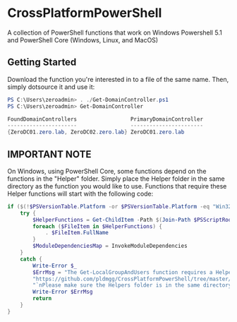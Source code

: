 # CrossPlatformPowerShell

A collection of PowerShell functions that work on Windows Powershell 5.1 and PowerShell Core (Windows, Linux, and MacOS)

## Getting Started

Download the function you're interested in to a file of the same name. Then, simply dotsource it and use it:

```powershell
PS C:\Users\zeroadmin> . ./Get-DomainController.ps1
PS C:\Users\zeroadmin> Get-DomainController

FoundDomainControllers                 PrimaryDomainController
----------------------                 -----------------------
{ZeroDC01.zero.lab, ZeroDC02.zero.lab} ZeroDC01.zero.lab
```

## IMPORTANT NOTE

On Windows, using PowerShell Core, some functions depend on the functions in the "Helper" folder. Simply place the Helper folder in the same directory as the function you would like to use. Functions that require these Helper functions will start with the following code:

```powershell
if ($(!$PSVersionTable.Platform -or $PSVersionTable.Platform -eq "Win32NT") -and $PSVersionTable.PSEdition -eq "Core") {
    try {
        $HelperFunctions = Get-ChildItem -Path $(Join-Path $PSScriptRoot "Helpers") -File -ErrorAction Stop
        foreach ($FileItem in $HelperFunctions) {
            . $FileItem.FullName
        }
        $ModuleDependenciesMap = InvokeModuleDependencies
    }
    catch {
        Write-Error $_
        $ErrMsg = "The Get-LocalGroupAndUsers function requires a Helper functions folder containing all functions located here: " +
        "https://github.com/pldmgg/CrossPlatformPowerShell/tree/master/Helpers" +
        "`nPlease make sure the Helpers folder is in the same directory as the Get-LocalGroupAndUsers function. Halting!"
        Write-Error $ErrMsg
        return
    }
}
```
